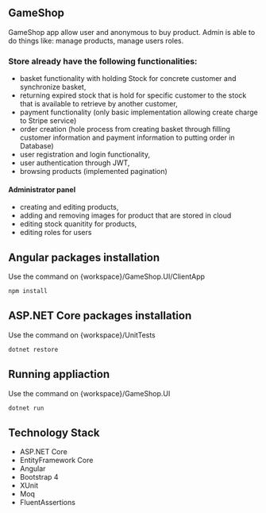 ## GameShop

GameShop app allow user and anonymous to buy product. Admin is able to do things like: manage products, manage users roles. 
### Store already have the following functionalities:
- basket functionality with holding Stock for concrete customer and synchronize basket,
- returning expired stock that is hold for specific customer to the stock that is available to retrieve by another customer,
- payment functionality (only basic implementation allowing create charge to Stripe service)
- order creation (hole process from creating basket through filling customer information and payment information to putting order in Database)
- user registration and login functionality,
- user authentication through JWT,
- browsing products (implemented pagination)
#### Administrator panel
- creating and editing products,
- adding and removing images for product that are stored in cloud
- editing stock quanitity for products,
- editing roles for users

## Angular packages installation

Use the command on {workspace}/GameShop.UI/ClientApp

```bash
npm install 
```

## ASP.NET Core packages installation

Use the command on {workspace}/UnitTests

```bash
dotnet restore
```

## Running appliaction

Use the command on {workspace}/GameShop.UI

```bash
dotnet run
```


## Technology Stack

- ASP.NET Core
- EntityFramework Core
- Angular
- Bootstrap 4
- XUnit
- Moq
- FluentAssertions
